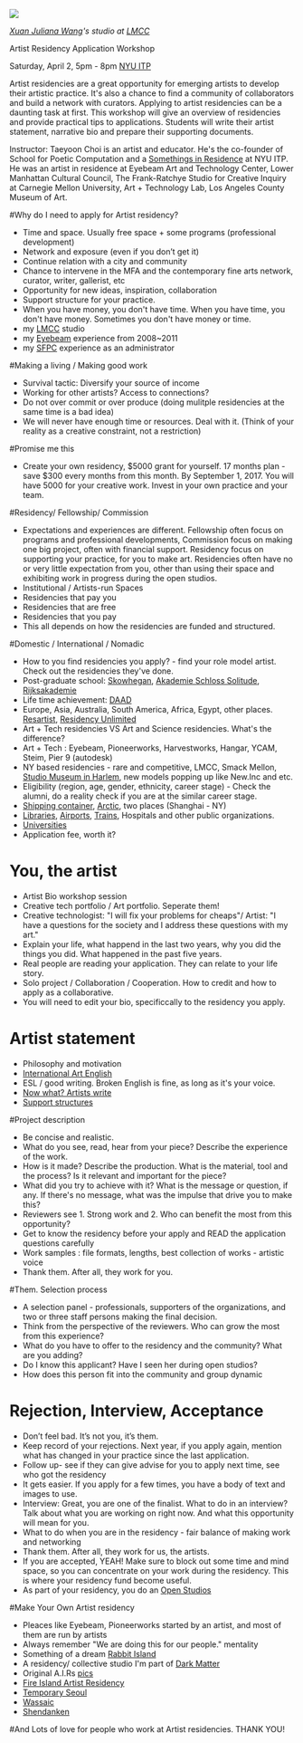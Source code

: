 ![](https://c1.staticflickr.com/9/8876/18614959841_9fa4854b62_z.jpg)

*[Xuan Juliana Wang](http://www.xuanjulianawang.com/)'s studio at [LMCC](http://lmcc.net)*


Artist Residency Application Workshop

Saturday, April 2, 5pm - 8pm
[NYU ITP](itp.nyu.edu/)

Artist residencies are a great opportunity for emerging artists to develop their artistic practice. It's also a chance to find a community of collaborators and build a network with curators. Applying to artist residencies can be a daunting task at first. This workshop will give an overview of residencies and provide practical tips to applications. Students will write their artist statement, narrative bio and prepare their supporting documents. 

Instructor: Taeyoon Choi is an artist and educator. He's the co-founder of School for Poetic Computation and a [Somethings in Residence](https://tisch.nyu.edu/itp/itp-people/faculty/somethings-in-residence-sirs/taeyoon-choi) at NYU ITP. He was an artist in residence at Eyebeam Art and Technology Center, Lower Manhattan Cultural Council, The Frank-Ratchye Studio for Creative Inquiry at Carnegie Mellon University, Art + Technology Lab, Los Angeles County Museum of Art.



#Why do I need to apply for Artist residency? 
- Time and space. Usually free space + some programs (professional development) 
- Network and exposure (even if you don’t get it) 
- Continue relation with a city and community  
- Chance to intervene in the MFA and the contemporary fine arts network, curator, writer, gallerist, etc  
- Opportunity for new ideas, inspiration, collaboration
- Support structure for your practice.  
- When you have money, you don't have time. When you have time, you don't have money. Sometimes you don't have money or time. 
- my [LMCC](https://www.flickr.com/photos/80913365@N04/sets/72157646634239134) studio 
- my [Eyebeam](https://www.flickr.com/search/?text=eyebeam%20taeyoon) experience from 2008~2011
- my [SFPC](https://medium.com/@tchoi8/diversity-at-sfpc-d494d7390375) experience as an administrator

#Making a living / Making good work
- Survival tactic: Diversify your source of income 
- Working for other artists? Access to connections? 
- Do not over commit or over produce (doing mulitple residencies at the same time is a bad idea) 
- We will never have enough time or resources. Deal with it. (Think of your reality as a creative constraint, not a restriction) 

#Promise me this 

- Create your own residency, $5000 grant for yourself. 17 months plan - save $300 every months from this month. By September 1, 2017. You will have 5000 for your creative work. Invest in your own practice and your team. 

#Residency/ Fellowship/ Commission 
- Expectations and experiences are different. Fellowship often focus on programs and professional developments, Commission focus on making one big project, often with financial support. Residency focus on supporting your practice, for you to make art. Residencies often have no or very little expectation from you, other than using their space and exhibiting work in progress during the open studios. 
- Institutional / Artists-run Spaces
- Residencies that pay you 
- Residencies that are free
- Residencies that you pay 
- This all depends on how the residencies are funded and structured. 

#Domestic / International / Nomadic 
- How to you find residencies you apply? - find your role model artist. Check out the residencies they've done. 
- Post-graduate school: [Skowhegan](http://www.skowheganart.org/), [Akademie Schloss Solitude](http://www.akademie-solitude.de/en), [Rijksakademie](http://www.rijksakademie.nl/ENG/)
- Life time achievement: [DAAD](http://www.berliner-kuenstlerprogramm.de/en/index_en.php)
- Europe, Asia, Australia, South America, Africa, Egypt, other places. [Resartist](resartis.org), [Residency Unlimited](residencyunlimited.org)
- Art + Tech residencies VS Art and Science residencies. What's the difference? 
- Art + Tech : Eyebeam, Pioneerworks, Harvestworks, Hangar, YCAM, Steim, Pier 9 (autodesk) 
- NY based residencies  - rare and competitive, LMCC, Smack Mellon, [Studio Museum in Harlem](http://www.studiomuseum.org/learn/artist-in-residence), new models popping up like New.Inc and etc.  
- Eligibility (region, age, gender, ethnicity, career stage) - Check the alumni, do a reality check if you are at the similar career stage.     
- [Shipping container](http://www.containerartistresidency.org/#!freight-/c65q), [Arctic](http://www.thearcticcircle.org/), two places (Shanghai - NY)  
- [Libraries](https://medium.com/@blprnt/an-artist-in-every-library-c0df05bf3c9), [Airports](http://www.abc.net.au/news/2016-01-07/australias-first-airport-artist-in-residence-draws-airport-life/7073434), [Trains](http://blog.amtrak.com/amtrakresidency/), Hospitals and other public organizations.  
- [Universities](http://studioforcreativeinquiry.org/public/university_artist_in_residence_report_2013.pdf)
- Application fee, worth it?

# You, the artist  
- Artist Bio workshop session
- Creative tech portfolio / Art portfolio. Seperate them! 
- Creative technologist: "I will fix your problems for cheaps"/ Artist: "I have a questions for the society and I address these questions with my art." 
- Explain your life, what happend in the last two years, why you did the things you did. What happened in the past five years. 
- Real people are reading your application. They can relate to your life story.   
- Solo project / Collaboration / Cooperation. How to credit and how to apply as a collaborative.   
- You will need to edit your bio, specificcally to the residency you apply. 

# Artist statement
- Philosophy and motivation 
- [International Art English](https://canopycanopycanopy.com/issues/16/contents/international_art_english) 
- ESL / good writing. Broken English is fine, as long as it's your voice.  
- [Now what? Artists write](http://bakonline.org/en/Publications/Books/Now_What?parent=Publications%2FBooks%2FNWA_Reader_2%2FForeword) 
- [Support structures](http://www.supportstructures.org/)

#Project description
- Be concise and realistic. 
- What do you see, read, hear from your piece? Describe the experience of the work.
- How is it made? Describe the production. What is the material, tool and the process? Is it relevant and important for the piece?
- What did you try to achieve with it? What is the message or question, if any. If there's no message, what was the impulse that drive you to make this?
- Reviewers see 1. Strong work and 2. Who can benefit the most from this opportunity?
- Get to know the residency before your apply and READ the application questions carefully 
- Work samples : file formats, lengths, best collection of works - artistic voice 
- Thank them. After all, they work for you. 

#Them. Selection process
- A selection panel - professionals, supporters of the organizations, and two or three staff persons making the final decision.  
- Think from the perspective of the reviewers. Who can grow the most from this experience? 
- What do you have to offer to the residency and the community? What are you adding? 
- Do I know this applicant? Have I seen her during open studios? 
- How does this person fit into the community and group dynamic

# Rejection, Interview, Acceptance
- Don’t feel bad. It’s not you, it’s them. 
- Keep record of your rejections. Next year, if you apply again, mention what has changed in your practice since the last application.  
-  Follow up- see if they can give advise for you to apply next time, see who got the residency 
-  It gets easier. If you apply for a few times, you have a body of text and images to use.  
- Interview: Great, you are one of the finalist. What to do in an interview? Talk about what you are working on right now. And what this opportunity will mean for you.
- What to do when you are in the residency - fair balance of making work and networking 
- Thank them. After all, they work for us, the artists. 
- If you are accepted, YEAH! Make sure to block out some time and mind space, so you can concentrate on your work during the residency. This is where your residency fund become useful. 
- As part of your residency, you do an [Open Studios](https://www.flickr.com/photos/80913365@N04/sets/72157651927897443)

#Make Your Own Artist residency 
- Pleaces like Eyebeam, Pioneerworks started by an artist, and most of them are run by artists 
- Always remember "We are doing this for our people." mentality
- Something of a dream [Rabbit Island](http://rabbitisland.org/)
- A residency/ collective studio I'm part of [Dark Matter](http://www.darkmattermanufacturing.com/) 
- Original A.I.Rs [pics](http://www.gettyimages.com/detail/news-photo/sign-on-loft-building-signifying-legal-artists-in-residence-news-photo/583733257)
- [Fire Island Artist Residency](http://www.fireislandartistresidency.org/)
- [Temporary Seoul](http://taeyoonchoi.com/2010/12/seoul-residency/)
- [Wassaic](http://wassaicartistresidency.org/) 
- [Shendanken](http://www.shandakenproject.org/) 

#And
Lots of love for people who work at Artist residencies. THANK YOU! 
